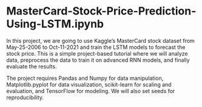 # MasterCard-Stock-Price-Prediction-Using-LSTM.ipynb

In this project, we are going to use Kaggle’s MasterCard stock dataset from 
May-25-2006 to Oct-11-2021 and train the LSTM models to forecast the stock price. 
This is a simple project-based tutorial where we will analyze data, preprocess the data to
train it on advanced RNN models, and finally evaluate the results.

The project requires Pandas and Numpy for data manipulation, 
Matplotlib.pyplot for data visualization, scikit-learn for scaling and evaluation,
and TensorFlow for modeling. We will also set seeds for reproducibility.
